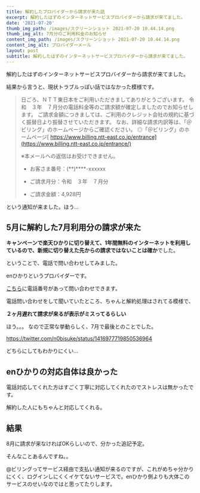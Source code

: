 ```yaml
---
title: 解約したプロバイダーから請求が来た話
excerpt: 解約したはずのインターネットサービスプロバイダーから請求が来てました。
date: '2021-07-20'
thumb_img_path: /images/スクリーンショット 2021-07-20 10.44.14.png
thumb_img_alt: 7月分のご利用料金のお知らせ
content_img_path: /images/スクリーンショット 2021-07-20 10.44.14.png
content_img_alt: プロバイダーメール
layout: post
subtitle: 解約したはずのインターネットサービスプロバイダーから請求が来てました。
---
```

解約したはずのインターネットサービスプロバイダーから請求が来てました。

結果から言うと、現状トラブルっぽい話ではなかった模様です。

> 日ごろ、ＮＴＴ東日本をご利用いただきましてありがとうございます。
> 令和　３年　７月分の電話料金等のご請求額が確定しましたのでお知らせします。
> ご請求金額につきましては、ご利用のクレジット会社の規約に基づく振替日より振替させていただきます。
> なお、詳細な請求内訳等は、「＠ビリング」のホームページからご確認ください。
> ◎「＠ビリング」のホームページ[
> https://www.billing.ntt-east.co.jp/entrance](https://www.billing.ntt-east.co.jp/entrance/)
>
> ※本メールへの返信はお受けできません。
>
> *   お客さま番号：(\*\*)\*\*\*\*-xxxxxx
>
> *   ご請求月分：令和　３年　７月分
>
> *   ご請求金額：4,928円

という通知が来ました。ほう...

## 5月に解約した7月利用分の請求が来た

**キャンペーンで楽天ひかりに切り替えて、1年間無料のインターネットを利用しているので、新規に切り替えた先からの請求ではないことは確か**でした。

ということで、電話で問い合わせしてみました。

enひかりというプロバイダーです。

[こちら](https://enhikari.jp/lifesupport.html)に電話番号があって問い合わせできます。

電話問い合わせをして聞いていたところ、ちゃんと解約処理はされてる模様で、

**２ヶ月遅れて請求が来るが表示がミスってるらしい**

ほう。。。 なので正常な挙動らしく、7月で最後とのことでした。

https://twitter.com/n0bisuke/status/1416977719850536964

どちらにしてもわかりにくい...

## enひかりの対応自体は良かった

電話対応してくれた方はすごく丁寧に対応してくれたのでストレスは無かったです。

解約した人にもちゃんと対応してくれる。

## 結果

8月に請求が来なければOKらしいので、分かった追記予定。

そんなことあるんですね。。

@ビリングってサービス経由で支払い通知が来るのですが、これがめちゃ分かりにくく、ログインしにくくイケてないサービスで。enひかり側よりも大体このサービスのせいなのではと思ってたりします。
